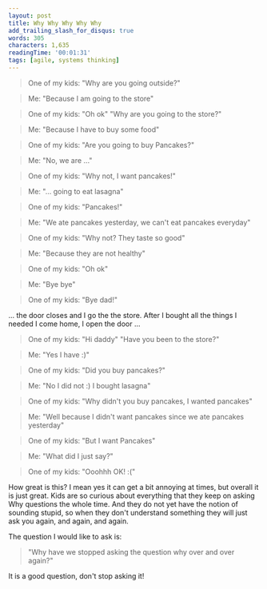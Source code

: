 ```yaml
---
layout: post
title: Why Why Why Why Why
add_trailing_slash_for_disqus: true
words: 305
characters: 1,635
readingTime: '00:01:31'
tags: [agile, systems thinking]
---
```

> One of my kids: "Why are you going outside?"

> Me: "Because I am going to the store"

> One of my kids: "Oh ok" "Why are you going to the store?"

> Me: "Because I have to buy some food"

> One of my kids: "Are you going to buy Pancakes?"

> Me: "No, we are ..."

> One of my kids: "Why not, I want pancakes!"

> Me: "... going to eat lasagna"

> One of my kids: "Pancakes!"

> Me: "We ate pancakes yesterday, we can't eat pancakes everyday"

> One of my kids: "Why not? They taste so good"

> Me: "Because they are not healthy"

> One of my kids: "Oh ok"

> Me: "Bye bye"

> One of my kids: "Bye dad!"

... the door closes and I go the the store. After I bought all the things I needed I come home, I open the door ...

> One of my kids: "Hi daddy" "Have you been to the store?"

> Me: "Yes I have :)"

> One of my kids: "Did you buy pancakes?"

> Me: "No I did not :) I bought lasagna"

> One of my kids: "Why didn't you buy pancakes, I wanted pancakes"

> Me: "Well because I didn't want pancakes since we ate pancakes yesterday"

> One of my kids: "But I want Pancakes"

> Me: "What did I just say?"

> One of my kids: "Ooohhh OK! :("

How great is this? I mean yes it can get a bit annoying at times, but overall it is just great. Kids are so curious about everything that they keep on asking Why questions the whole time. And they do not yet have the notion of sounding stupid, so when they don't understand something they will just ask you again, and again, and again. 

The question I would like to ask is: 

>"Why have we stopped asking the question why over and over again?"

It is a good question, don't stop asking it!

